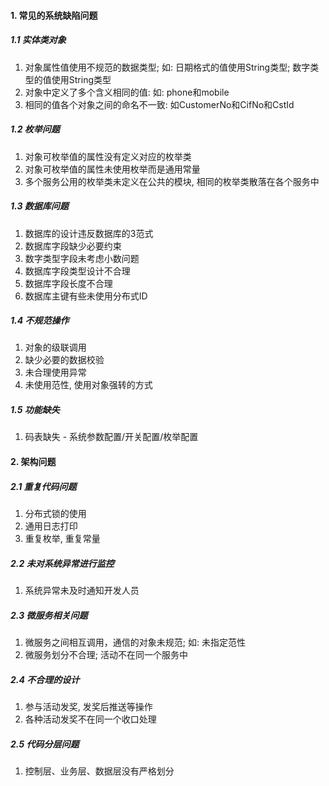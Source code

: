 #### 1. 常见的系统缺陷问题

##### 1.1 实体类对象

1. 对象属性值使用不规范的数据类型; 如: 日期格式的值使用String类型; 数字类型的值使用String类型
2. 对象中定义了多个含义相同的值: 如: phone和mobile
3. 相同的值各个对象之间的命名不一致: 如CustomerNo和CifNo和CstId

##### 1.2 枚举问题

1. 对象可枚举值的属性没有定义对应的枚举类
2. 对象可枚举值的属性未使用枚举而是通用常量
3. 多个服务公用的枚举类未定义在公共的模块, 相同的枚举类散落在各个服务中

##### 1.3 数据库问题

1. 数据库的设计违反数据库的3范式
2. 数据库字段缺少必要约束
3. 数字类型字段未考虑小数问题
4. 数据库字段类型设计不合理
5. 数据库字段长度不合理
6. 数据库主键有些未使用分布式ID

##### 1.4 不规范操作

1. 对象的级联调用
2. 缺少必要的数据校验
3. 未合理使用异常
4. 未使用范性, 使用对象强转的方式

##### 1.5 功能缺失

1. 码表缺失 - 系统参数配置/开关配置/枚举配置



#### 2. 架构问题

##### 2.1 重复代码问题

1. 分布式锁的使用
2. 通用日志打印
3. 重复枚举, 重复常量

##### 2.2 未对系统异常进行监控

1. 系统异常未及时通知开发人员

##### 2.3 微服务相关问题

1. 微服务之间相互调用，通信的对象未规范; 如: 未指定范性
1. 微服务划分不合理; 活动不在同一个服务中

##### 2.4 不合理的设计

1. 参与活动发奖, 发奖后推送等操作
2. 各种活动发奖不在同一个收口处理

##### 2.5 代码分层问题

1. 控制层、业务层、数据层没有严格划分



